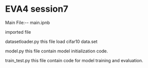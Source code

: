 # EVA4 session7

Main File:-- main.ipnb 

imported file

datasetloader.py
this file load cifar10 data.set

model.py
this file contain model initialization code.

train_test.py
this file contain code for model training and evaluation.
    
